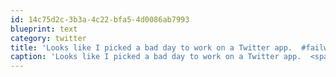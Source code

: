 ```yaml
---
id: 14c75d2c-3b3a-4c22-bfa5-4d0086ab7993
blueprint: text
category: twitter
title: 'Looks like I picked a bad day to work on a Twitter app.  #failwahale #airplane'
caption: 'Looks like I picked a bad day to work on a Twitter app.  <span class="hashtag hashtag_local">#<a href="http://tweettemp.darylchymko.ca/?tag=failwahale">failwahale</a> <span class="hashtag hashtag_local">#<a href="http://tweettemp.darylchymko.ca/?tag=airplane">airplane</a>'
---
```

